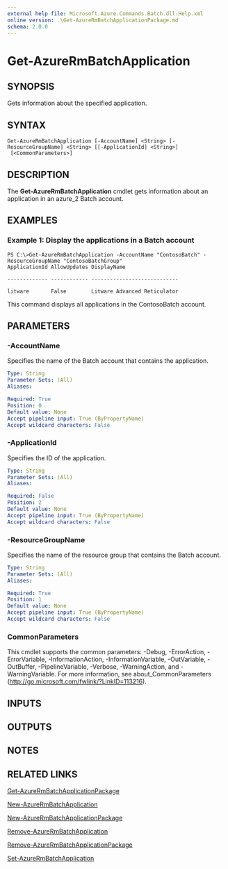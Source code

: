 ```yaml
---
external help file: Microsoft.Azure.Commands.Batch.dll-Help.xml
online version: .\Get-AzureRmBatchApplicationPackage.md
schema: 2.0.0
---
```


# Get-AzureRmBatchApplication

## SYNOPSIS
Gets information about the specified application.

## SYNTAX

```
Get-AzureRmBatchApplication [-AccountName] <String> [-ResourceGroupName] <String> [[-ApplicationId] <String>]
 [<CommonParameters>]
```

## DESCRIPTION
The **Get-AzureRmBatchApplication** cmdlet gets information about an application in an azure_2 Batch account.

## EXAMPLES

### Example 1: Display the applications in a Batch account
```
PS C:\>Get-AzureRmBatchApplication -AccountName "ContosoBatch" -ResourceGroupName "ContosoBatchGroup"
ApplicationId AllowUpdates DisplayName

------------- ------------ ----------------------------

litware       False        Litware Advanced Reticulator
```

This command displays all applications in the ContosoBatch account.

## PARAMETERS

### -AccountName
Specifies the name of the Batch account that contains the application.

```yaml
Type: String
Parameter Sets: (All)
Aliases: 

Required: True
Position: 0
Default value: None
Accept pipeline input: True (ByPropertyName)
Accept wildcard characters: False
```

### -ApplicationId
Specifies the ID of the application.

```yaml
Type: String
Parameter Sets: (All)
Aliases: 

Required: False
Position: 2
Default value: None
Accept pipeline input: True (ByPropertyName)
Accept wildcard characters: False
```

### -ResourceGroupName
Specifies the name of the resource group that contains the Batch account.

```yaml
Type: String
Parameter Sets: (All)
Aliases: 

Required: True
Position: 1
Default value: None
Accept pipeline input: True (ByPropertyName)
Accept wildcard characters: False
```

### CommonParameters
This cmdlet supports the common parameters: -Debug, -ErrorAction, -ErrorVariable, -InformationAction, -InformationVariable, -OutVariable, -OutBuffer, -PipelineVariable, -Verbose, -WarningAction, and -WarningVariable. For more information, see about_CommonParameters (http://go.microsoft.com/fwlink/?LinkID=113216).

## INPUTS

## OUTPUTS

## NOTES

## RELATED LINKS

[Get-AzureRmBatchApplicationPackage](.\Get-AzureRmBatchApplicationPackage.md)

[New-AzureRmBatchApplication](.\New-AzureRmBatchApplication.md)

[New-AzureRmBatchApplicationPackage](.\New-AzureRmBatchApplicationPackage.md)

[Remove-AzureRmBatchApplication](.\Remove-AzureRmBatchApplication.md)

[Remove-AzureRmBatchApplicationPackage](.\Remove-AzureRmBatchApplicationPackage.md)

[Set-AzureRmBatchApplication](.\Set-AzureRmBatchApplication.md)

